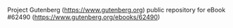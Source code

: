 Project Gutenberg (https://www.gutenberg.org) public repository for eBook #62490 (https://www.gutenberg.org/ebooks/62490)

